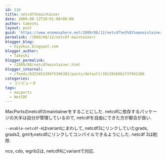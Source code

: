 ```yaml
---
id: 116
title: netcdfのmaintainer
date: 2009-08-12T10:01:00+09:00
author: takeshi
layout: post
guid: 'https://www.enomosphere.net/2009/08/12/netcdf%e3%81%aemaintainer/'
permalink: /2009/08/12/netcdf-maintainer/
blogger_blog:
  - hiyokoz.blogspot.com
blogger_author:
  - Takeshi
blogger_permalink:
  - /2009/08/netcdfmaintainer.html
blogger_internal:
  - /feeds/832545220475396382/posts/default/3812016962737941386
categories:
  - コンピュータ
tags:
  - macports
  - NetCDF
---
```

MacPortsのnetcdfのmaintainerをすることにした. netcdfに依存するパッケージの大半は自分が管理しているので, netcdfを自由にできた方が都合が良い.

`--enable-netcdf-4`はvariantにまわして, netcdf3にリンクしていたgrads, grads2, gmtもnetcdfにリンクしてコンパイルできるようにした. netcdf 3は削除.

nco, cdo, wgrib2は, netcdf4にvariantで対応.